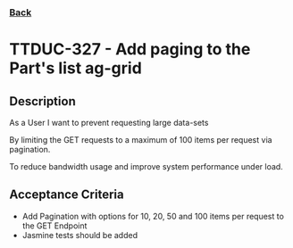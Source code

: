 ### [Back](../README.md)

TTDUC-327 - Add paging to the Part's list ag-grid
============

## Description
As a User I want to prevent requesting large data-sets

By limiting the GET requests to a maximum of 100 items per request via pagination.

To reduce bandwidth usage and improve system performance under load.

## Acceptance Criteria
- Add Pagination with options for 10, 20, 50 and 100 items per request to the GET Endpoint
- Jasmine tests should be added
